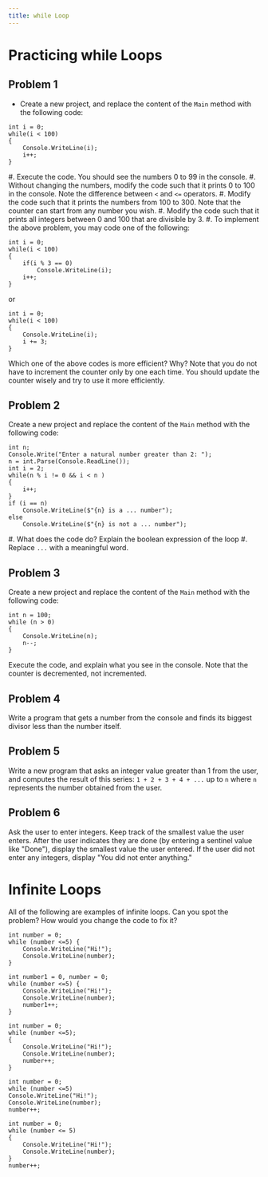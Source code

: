 ```yaml
---
title: while Loop
---
```


# Practicing while Loops

## Problem 1

- Create a new project, and replace the content of the `Main` method with the following code:

```
int i = 0;
while(i < 100)
{
    Console.WriteLine(i);
    i++;
}
```

#. Execute the code. You should see the numbers 0 to 99 in the console.
#. Without changing the numbers, modify the code such that it prints 0 to 100 in the console. Note the difference between `<` and `<=` operators.
#. Modify the code such that it prints the numbers from 100 to 300. Note that the counter can start from any number you wish.
#. Modify the code such that it prints all integers between 0 and 100 that are divisible by 3.
#. To implement the above problem, you may code one of the following:

```
int i = 0;
while(i < 100)
{
    if(i % 3 == 0)
        Console.WriteLine(i);
    i++;
}
```

or

```
int i = 0;
while(i < 100)
{
    Console.WriteLine(i);
    i += 3;
}
```

Which one of the above codes is more efficient? Why?
Note that you do not have to increment the counter only by one each time. You should update the counter wisely and try to use it more efficiently.

## Problem 2

Create a new project and replace the content of the `Main` method with the following code:

```
int n;
Console.Write("Enter a natural number greater than 2: ");
n = int.Parse(Console.ReadLine());
int i = 2;
while(n % i != 0 && i < n )
{
    i++;
}
if (i == n)
    Console.WriteLine($"{n} is a ... number");
else
    Console.WriteLine($"{n} is not a ... number");
```

#. What does the code do? Explain the boolean expression of the loop
#. Replace `...` with a meaningful word.


## Problem 3

Create a new project and replace the content of the `Main` method with the following code:

```
int n = 100;
while (n > 0)
{
    Console.WriteLine(n);
    n--;
}
```

Execute the code, and explain what you see in the console. Note that the counter is decremented, not incremented.

## Problem 4

Write a program that gets a number from the console and finds its biggest divisor less than the number itself.

## Problem 5

Write a new program that asks an integer value greater than 1 from the user, and computes the result of this series: `1 + 2 + 3 + 4 + ...` up to  `n` where `n` represents the number obtained from the user.

## Problem 6

Ask the user to enter integers. Keep track of the smallest value the user enters. After the user indicates they are done (by entering a sentinel value like "Done"), display the smallest value the user entered. If the user did not enter any integers, display "You did not enter anything."

# Infinite Loops

All of the following are examples of infinite loops. Can you spot the problem? How would you change the code to fix it?

```
int number = 0;
while (number <=5) {
    Console.WriteLine("Hi!");
    Console.WriteLine(number);
}
```

```
int number1 = 0, number = 0;
while (number <=5) {
    Console.WriteLine("Hi!");
    Console.WriteLine(number);
    number1++;
}
```

```
int number = 0;
while (number <=5);
{
    Console.WriteLine("Hi!");
    Console.WriteLine(number);
    number++;
}
```

```
int number = 0;
while (number <=5)
Console.WriteLine("Hi!");
Console.WriteLine(number);
number++;
```

```
int number = 0;
while (number <= 5)
{
    Console.WriteLine("Hi!");
    Console.WriteLine(number);
}
number++;
```
